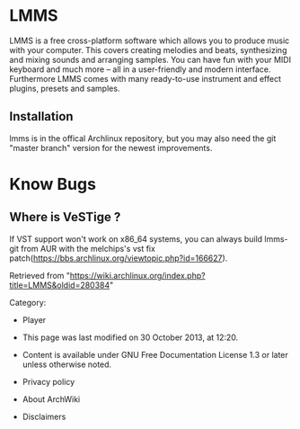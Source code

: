 LMMS
====

  
 LMMS is a free cross-platform software which allows you to produce
music with your computer. This covers creating melodies and beats,
synthesizing and mixing sounds and arranging samples. You can have fun
with your MIDI keyboard and much more – all in a user-friendly and
modern interface. Furthermore LMMS comes with many ready-to-use
instrument and effect plugins, presets and samples.

Installation
------------

lmms is in the offical Archlinux repository, but you may also need the
git "master branch" version for the newest improvements.

Know Bugs
=========

Where is VeSTige ?
------------------

If VST support won't work on x86_64 systems, you can always build
lmms-git from AUR with the melchips's vst fix
patch(https://bbs.archlinux.org/viewtopic.php?id=166627).

Retrieved from
"https://wiki.archlinux.org/index.php?title=LMMS&oldid=280384"

Category:

-   Player

-   This page was last modified on 30 October 2013, at 12:20.
-   Content is available under GNU Free Documentation License 1.3 or
    later unless otherwise noted.
-   Privacy policy
-   About ArchWiki
-   Disclaimers
